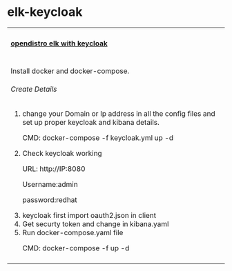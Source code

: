 # elk-keycloak
<table width="100%">
    <tr>
        <th align="left" colspan="2"><h4><a href="https://github.com/kkpkishan/elk-keycloak.git"> opendistro elk with keycloak</a></h4></th>
    </tr>
    <tr>
        <td width="100%" valign="top">
           <p>Install docker and docker-compose.</p>
           <h6>Create Details</h6>
           <ol>
            <li>change your Domain or Ip address in all the config files and set up proper keycloak and kibana details.
            <p>CMD: docker-compose -f keycloak.yml up -d</p></li>
            <li>Check keycloak working  
            <p>URL: http://IP:8080 </p>
             <p>  Username:admin </p>
             <p>  password:redhat </p></li>
            <li>keycloak first import oauth2.json in client</li>
            <li>Get securty token and change in kibana.yaml</li>
            <li>Run docker-compose.yaml file
            <p>CMD: docker-compose -f  up -d</p></li>
            <tr>
                      <td nowrap width="100%" valign="top">
        </td>
    </tr> 
 </table>


